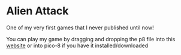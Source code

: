 # Alien Attack
One of my very first games that I never published until now!

You can play my game by dragging and dropping the p8 file into this [website](https://www.pico-8-edu.com/) or into pico-8 if you have it installed/downloaded
